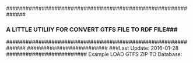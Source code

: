 ##############################################################
### A LITTLE UTILIIY FOR CONVERT GTFS FILE TO RDF FILE###
##############################################################
#########################
###Last Update: 2016-01-28
#########################
Example LOAD GTFS ZIP TO Database:
```java


```